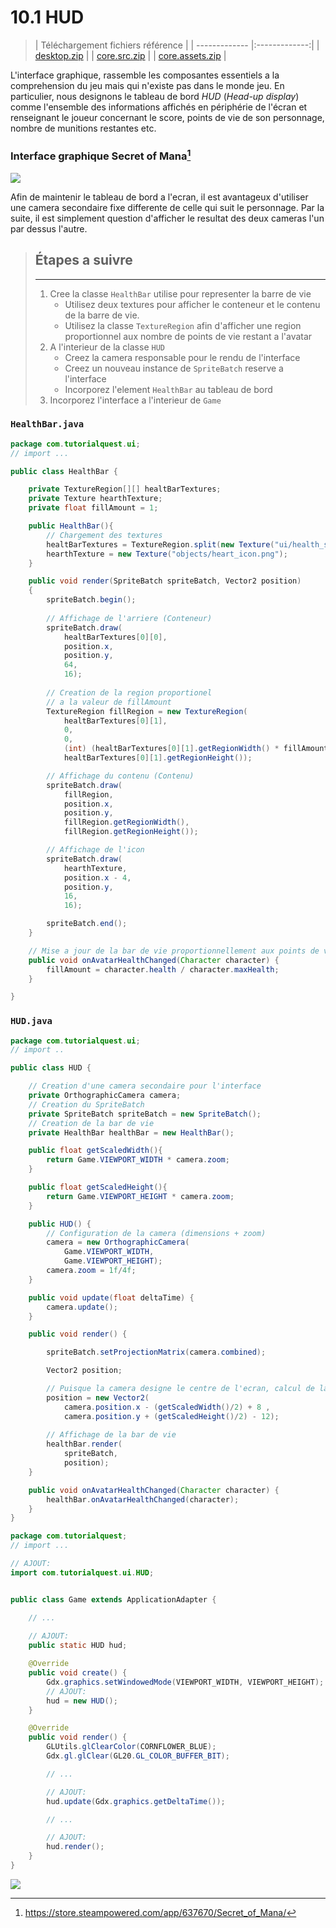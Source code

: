 # 10.1 HUD
> | Téléchargement fichiers référence |
> | ------------- |:-------------:|
> | <a href="./resources/part-avatar-attack/desktop.zip" download>desktop.zip</a> |
> | <a href="./resources/part-avatar-attack/core.src.zip" download>core.src.zip</a> |
> | <a href="./resources/part-avatar-attack/core.assets.zip" download>core.assets.zip</a> |

L'interface graphique, rassemble les composantes essentiels a la comprehension du jeu mais qui n'existe pas dans le monde jeu. En particulier, nous designons le tableau de bord *HUD* (*Head-up display*) comme l'ensemble des informations affichés en périphérie de l'écran et renseignant le joueur concernant le score, points de vie de son personnage, nombre de munitions restantes etc.

### **Interface graphique Secret of Mana**[^1]
![](./resources/hud-example.png)

Afin de maintenir le tableau de bord a l'ecran, il est avantageux d'utiliser une camera secondaire fixe differente de celle qui suit le personnage. Par la suite, il est simplement question d'afficher le resultat des deux cameras l'un par dessus l'autre.

> ## Étapes a suivre
> ---
> 1. Cree la classe `HealthBar` utilise pour representer la barre de vie
>    * Utilisez deux textures pour afficher le conteneur et le contenu de la barre de vie.
>    * Utilisez la classe `TextureRegion` afin d'afficher une region proportionnel aux nombre de points de vie restant a l'avatar
> 2. A l'interieur de la classe `HUD`
>    * Creez la camera responsable pour le rendu de l'interface 
>    * Creez un nouveau instance de `SpriteBatch` reserve a l'interface
>    * Incorporez l'element `HealthBar` au tableau de bord
> 3. Incorporez l'interface a l'interieur de `Game`

### `HealthBar.java`
```java
package com.tutorialquest.ui;
// import ...

public class HealthBar {

    private TextureRegion[][] healtBarTextures;
    private Texture hearthTexture;
    private float fillAmount = 1;

    public HealthBar(){
        // Chargement des textures
        healtBarTextures = TextureRegion.split(new Texture("ui/health_spritesheet.png"), 64, 16);
        hearthTexture = new Texture("objects/heart_icon.png");
    }

    public void render(SpriteBatch spriteBatch, Vector2 position)
    {
        spriteBatch.begin();
        
        // Affichage de l'arriere (Conteneur)
        spriteBatch.draw(
            healtBarTextures[0][0],
            position.x,
            position.y,
            64,
            16);
        
        // Creation de la region proportionel
        // a la valeur de fillAmount
        TextureRegion fillRegion = new TextureRegion(
            healtBarTextures[0][1],
            0,
            0,
            (int) (healtBarTextures[0][1].getRegionWidth() * fillAmount),
            healtBarTextures[0][1].getRegionHeight());

        // Affichage du contenu (Contenu)
        spriteBatch.draw(
            fillRegion,
            position.x,
            position.y,
            fillRegion.getRegionWidth(),
            fillRegion.getRegionHeight());

        // Affichage de l'icon
        spriteBatch.draw(
            hearthTexture,
            position.x - 4,
            position.y,
            16,
            16);

        spriteBatch.end();
    }

    // Mise a jour de la bar de vie proportionnellement aux points de vie restant
    public void onAvatarHealthChanged(Character character) {
        fillAmount = character.health / character.maxHealth;
    }

}
```


### `HUD.java`
```java
package com.tutorialquest.ui;
// import ..

public class HUD {

    // Creation d'une camera secondaire pour l'interface 
    private OrthographicCamera camera;
    // Creation du SpriteBatch
    private SpriteBatch spriteBatch = new SpriteBatch();
    // Creation de la bar de vie
    private HealthBar healthBar = new HealthBar();    

    public float getScaledWidth(){
        return Game.VIEWPORT_WIDTH * camera.zoom;
    }

    public float getScaledHeight(){
        return Game.VIEWPORT_HEIGHT * camera.zoom;
    }

    public HUD() {
        // Configuration de la camera (dimensions + zoom)        
        camera = new OrthographicCamera(
            Game.VIEWPORT_WIDTH, 
            Game.VIEWPORT_HEIGHT);
        camera.zoom = 1f/4f;
    }

    public void update(float deltaTime) {
        camera.update();
    }

    public void render() {

        spriteBatch.setProjectionMatrix(camera.combined);

        Vector2 position;

        // Puisque la camera designe le centre de l'ecran, calcul de la position dans le coin haut a gauche.
        position = new Vector2(
            camera.position.x - (getScaledWidth()/2) + 8 ,
            camera.position.y + (getScaledHeight()/2) - 12);
        
        // Affichage de la bar de vie
        healthBar.render(
            spriteBatch,
            position);
    }

    public void onAvatarHealthChanged(Character character) {
        healthBar.onAvatarHealthChanged(character);
    }
}
```

```java
package com.tutorialquest;
// import ...

// AJOUT:
import com.tutorialquest.ui.HUD;


public class Game extends ApplicationAdapter {

    // ...
    
    // AJOUT:
    public static HUD hud;

    @Override
    public void create() {
        Gdx.graphics.setWindowedMode(VIEWPORT_WIDTH, VIEWPORT_HEIGHT);
        // AJOUT:
        hud = new HUD();    
    }

    @Override
    public void render() {
        GLUtils.glClearColor(CORNFLOWER_BLUE);
        Gdx.gl.glClear(GL20.GL_COLOR_BUFFER_BIT);

        // ...

        // AJOUT:
        hud.update(Gdx.graphics.getDeltaTime());

        // ...

        // AJOUT:
        hud.render();
    }
}

```

![](./resources/hud-no-update.gif)

[^1]: https://store.steampowered.com/app/637670/Secret_of_Mana/